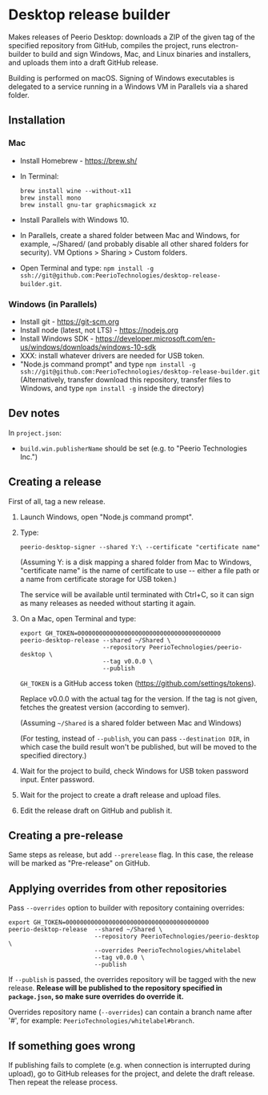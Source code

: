 Desktop release builder
=======================

Makes releases of Peerio Desktop: downloads a ZIP of the given tag of the specified repository from GitHub, compiles the project, runs electron-builder to build and sign Windows, Mac, and Linux binaries and installers, and uploads them into a draft GitHub release.

Building is performed on macOS. Signing of Windows executables is delegated to a service running in a Windows VM in Parallels via a shared folder.


Installation
------------

### Mac

* Install Homebrew - https://brew.sh/
* In Terminal:

      brew install wine --without-x11
      brew install mono
      brew install gnu-tar graphicsmagick xz

* Install Parallels with Windows 10.
* In Parallels, create a shared folder between Mac and Windows, for example,
  ~/Shared/ (and probably disable all other shared folders for security).
  VM Options > Sharing > Custom folders.
* Open Terminal and type: `npm install -g ssh://git@github.com:PeerioTechnologies/desktop-release-builder.git`.


### Windows (in Parallels)

* Install git - https://git-scm.org
* Install node (latest, not LTS) - https://nodejs.org
* Install Windows SDK - https://developer.microsoft.com/en-us/windows/downloads/windows-10-sdk
* XXX: install whatever drivers are needed for USB token.
* "Node.js command prompt" and type `npm install -g ssh://git@github.com:PeerioTechnologies/desktop-release-builder.git`
(Alternatively, transfer download this repository, transfer files to Windows,
and type `npm install -g` inside the directory)


Dev notes
---------

In `project.json`:

* `build.win.publisherName` should be set (e.g. to "Peerio Technologies Inc.")


Creating a release
------------------

First of all, tag a new release.


1. Launch Windows, open "Node.js command prompt".
2. Type:

	   peerio-desktop-signer --shared Y:\ --certificate "certificate name"

   (Assuming Y: is a disk mapping a shared folder from Mac to Windows,
   "certificate name" is the name of certificate to use -- either
   a file path or a name from certificate storage for USB token.)

   The service will be available until terminated with Ctrl+C,
   so it can sign as many releases as needed without starting it
   again.

3. On a Mac, open Terminal and type:

       export GH_TOKEN=0000000000000000000000000000000000000000
       peerio-desktop-release --shared ~/Shared \
                              --repository PeerioTechnologies/peerio-desktop \
                              --tag v0.0.0 \
                              --publish

   `GH_TOKEN` is a GitHub access token (https://github.com/settings/tokens).

   Replace v0.0.0 with the actual tag for the version.
   If the tag is not given, fetches the greatest version (according to semver).

   (Assuming `~/Shared` is a shared folder between Mac and Windows)

   (For testing, instead of `--publish`, you can pass `--destination DIR`,
    in which case the build result won't be published, but will be moved
    to the specified directory.)

4. Wait for the project to build, check Windows for
   USB token password input. Enter password.

5. Wait for the project to create a draft release and upload files.

6. Edit the release draft on GitHub and publish it.


Creating a pre-release
----------------------

Same steps as release, but add `--prerelease` flag. In this case,
the release will be marked as "Pre-release" on GitHub.


Applying overrides from other repositories
------------------------------------------

Pass `--overrides` option to builder with repository containing overrides:

    export GH_TOKEN=0000000000000000000000000000000000000000
    peerio-desktop-release  --shared ~/Shared \
                            --repository PeerioTechnologies/peerio-desktop \
                            --overrides PeerioTechnologies/whitelabel
                            --tag v0.0.0 \
                            --publish

If `--publish` is passed, the overrides repository will be tagged with the
new release. **Release will be published to the repository specified in
`package.json`, so make sure overrides do override it.**

Overrides repository name (`--overrides`) can contain a branch name after '#',
for example: `PeerioTechnologies/whitelabel#branch`.


If something goes wrong
-----------------------

If publishing fails to complete (e.g. when connection is interrupted during
upload), go to GitHub releases for the project, and delete the draft release.
Then repeat the release process.
